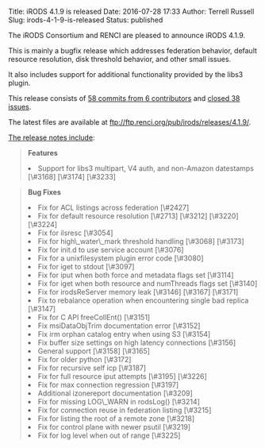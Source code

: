 Title: iRODS 4.1.9 is released
Date: 2016-07-28 17:33
Author: Terrell Russell
Slug: irods-4-1-9-is-released
Status: published

The iRODS Consortium and RENCI are pleased to announce iRODS 4.1.9.

This is mainly a bugfix release which addresses federation behavior,
default resource resolution, disk threshold behavior, and other small
issues.

It also includes support for additional functionality provided by the
libs3 plugin.

This release consists of [58 commits from 6
contributors](https://github.com/irods/irods/compare/4.1.8...4.1.9) and
[closed 38
issues](https://github.com/irods/irods/issues?q=milestone%3A4.1.9).

The latest files are available at
<ftp://ftp.renci.org/pub/irods/releases/4.1.9/>.  
<!--more-->

[The release notes
include](https://docs.irods.org/4.1.9/release_notes/):

> **Features**
>
> <li>
> Support for libs3 multipart, V4 auth, and non-Amazon datestamps
> [\#3168] [\#3174] [\#3233]
>
> </li>

> **Bug Fixes**
>
> <li>
> Fix for ACL listings across federation [\#2427]
>
> </li>
> <li>
> Fix for default resource resolution [\#2713] [\#3212] [\#3220]
> [\#3224]
>
> </li>
> <li>
> Fix for ilsresc [\#3054]
>
> </li>
> <li>
> Fix for high\_water\_mark threshold handling [\#3068] [\#3173]
>
> </li>
> <li>
> Fix for init.d to use service account [\#3076]
>
> </li>
> <li>
> Fix for a unixfilesystem plugin error code [\#3080]
>
> </li>
> <li>
> Fix for iget to stdout [\#3097]
>
> </li>
> <li>
> Fix for iput when both force and metadata flags set [\#3114]
>
> </li>
> <li>
> Fix for iget when both resource and numThreads flags set [\#3140]
>
> </li>
> <li>
> Fix for irodsReServer memory leak [\#3146] [\#3167] [\#3171]
>
> </li>
> <li>
> Fix to rebalance operation when encountering single bad replica
> [\#3147]
>
> </li>
> <li>
> Fix for C API freeCollEnt() [\#3151]
>
> </li>
> <li>
> Fix msiDataObjTrim documentation error [\#3152]
>
> </li>
> <li>
> Fix irm orphan catalog entry when using S3 [\#3154]
>
> </li>
> <li>
> Fix buffer size settings on high latency connections [\#3156]
>
> </li>
> <li>
> General support [\#3158] [\#3165]
>
> </li>
> <li>
> Fix for older python [\#3172]
>
> </li>
> <li>
> Fix for recursive self icp [\#3187]
>
> </li>
> <li>
> Fix for full resource iput attempts [\#3195] [\#3226]
>
> </li>
> <li>
> Fix for max connection regression [\#3197]
>
> </li>
> <li>
> Additional izonereport documentation [\#3209]
>
> </li>
> <li>
> Fix for missing LOG\_WARN in rodsLog() [\#3214]
>
> </li>
> <li>
> Fix for connection reuse in federation listing [\#3215]
>
> </li>
> <li>
> Fix for listing the root of a remote zone [\#3218]
>
> </li>
> <li>
> Fix for control plane with newer psutil [\#3219]
>
> </li>
> <li>
> Fix for log level when out of range [\#3225]
>
> </li>

